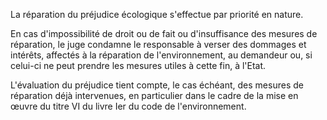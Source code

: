 La réparation du préjudice écologique s'effectue par priorité en nature.

En cas d'impossibilité de droit ou de fait ou d'insuffisance des mesures de réparation, le juge condamne le responsable à verser des dommages et intérêts, affectés à la réparation de l'environnement, au demandeur ou, si celui-ci ne peut prendre les mesures utiles à cette fin, à l'Etat.

L'évaluation du préjudice tient compte, le cas échéant, des mesures de réparation déjà intervenues, en particulier dans le cadre de la mise en œuvre du titre VI du livre Ier du code de l'environnement.
